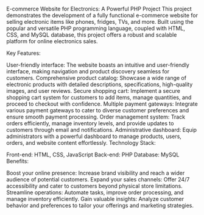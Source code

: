 
E-commerce Website for Electronics: A Powerful PHP Project
This project demonstrates the development of a fully functional e-commerce website for selling electronic items like phones, fridges, TVs, and more. Built using the popular and versatile PHP programming language, coupled with HTML, CSS, and MySQL database, this project offers a robust and scalable platform for online electronics sales.

Key Features:

User-friendly interface: The website boasts an intuitive and user-friendly interface, making navigation and product discovery seamless for customers.
Comprehensive product catalog: Showcase a wide range of electronic products with detailed descriptions, specifications, high-quality images, and user reviews.
Secure shopping cart: Implement a secure shopping cart system for customers to add items, manage quantities, and proceed to checkout with confidence.
Multiple payment gateways: Integrate various payment gateways to cater to diverse customer preferences and ensure smooth payment processing.
Order management system: Track orders efficiently, manage inventory levels, and provide updates to customers through email and notifications.
Administrative dashboard: Equip administrators with a powerful dashboard to manage products, users, orders, and website content effortlessly.
Technology Stack:

Front-end: HTML, CSS, JavaScript
Back-end: PHP
Database: MySQL
Benefits:

Boost your online presence: Increase brand visibility and reach a wider audience of potential customers.
Expand your sales channels: Offer 24/7 accessibility and cater to customers beyond physical store limitations.
Streamline operations: Automate tasks, improve order processing, and manage inventory efficiently.
Gain valuable insights: Analyze customer behavior and preferences to tailor your offerings and marketing strategies.
